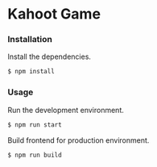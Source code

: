 # Kahoot Game

### Installation

Install the dependencies.

```sh
$ npm install
```

### Usage

Run the development environment.

```sh
$ npm run start
```

Build frontend for production environment.

```sh
$ npm run build
```